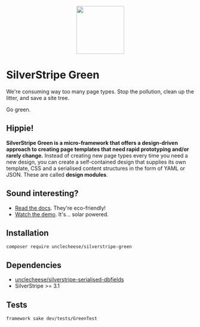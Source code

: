 <p align="center"><img src="docs/green.png?raw=true" style="height:128px" /></p>

# SilverStripe Green

We're consuming way too many page types. Stop the pollution, clean up the litter, and save a site tree.

Go green.

## Hippie!

**SilverStripe Green is a micro-framework that offers a design-driven approach to creating page templates that need rapid prototyping and/or rarely change.** Instead of creating new page types every time you need a new design, you can create a self-contained design that supplies its own template, CSS and a serialised content structures in the form of YAML or JSON. These are called **design modules**.

## Sound interesting?

* [Read the docs](docs/en/index.md). They're eco-friendly!
* [Watch the demo](https://vimeo.com/179834516). It's... solar powered.

## Installation
`composer require unclecheese/silverstripe-green`

## Dependencies
* [unclecheese/silverstripe-serialised-dbfields](http://github.com/unclecheese/silverstripe-serialised-dbfields)
* SilverStripe >= 3.1

## Tests
`framework sake dev/tests/GreenTest`

